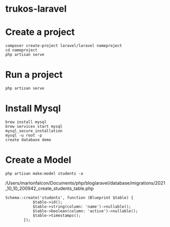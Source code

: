 # trukos-laravel

# Create a project 
```
composer create-project laravel/laravel nameproject
cd nameproject
php artisan serve
```

# Run a project 
```
php artisan serve
```


# Install Mysql
```
brew install mysql
brew services start mysql
mysql_secure_installation
mysql -u root -p
create database demo
```

# Create a Model
```
php artisan make:model students -a
```

/Users/marlonfalcon/Documents/php/bloglaravel/database/migrations/2021_10_10_200942_create_students_table.php
```
Schema::create('students', function (Blueprint $table) {
            $table->id();
            $table->string(column: 'name')->nullable();
            $table->boolean(column: 'active')->nullable();
            $table->timestamps();
        });
```
